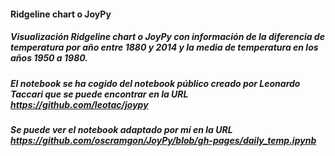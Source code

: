 #### Ridgeline chart o JoyPy
##### Visualización Ridgeline chart o JoyPy con información de la diferencia de temperatura por año entre 1880 y 2014 y la media de temperatura en los años 1950 a 1980.
##### El notebook se ha cogido del notebook público creado por Leonardo Taccari que se puede encontrar en la URL https://github.com/leotac/joypy
##### Se puede ver el notebook adaptado por mí en la URL https://github.com/oscramgon/JoyPy/blob/gh-pages/daily_temp.ipynb 
